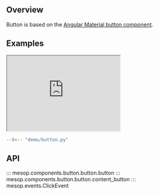 ## Overview

Button is based on the [Angular Material button component](https://material.angular.io/components/button/overview).

## Examples

<iframe class="component-demo" src="https://mesop-y677hytkra-uc.a.run.app/button" style="height: 200px"></iframe>

```python
--8<-- "demo/button.py"
```

## API

::: mesop.components.button.button.button
::: mesop.components.button.button.content_button
::: mesop.events.ClickEvent
